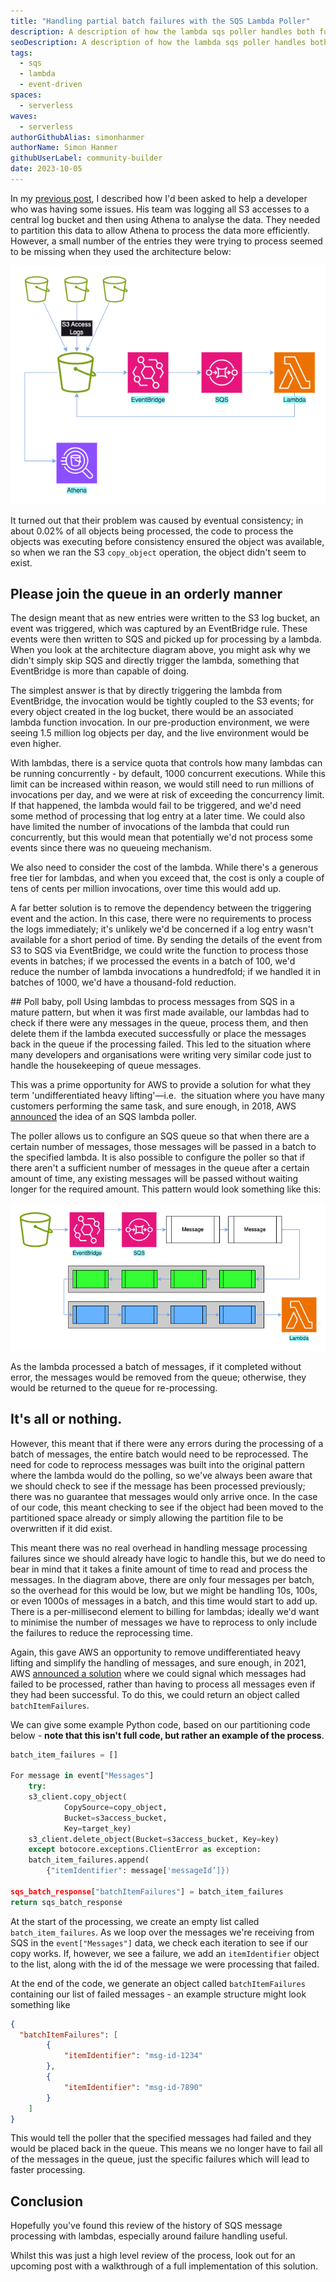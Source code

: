 ```yaml
---
title: "Handling partial batch failures with the SQS Lambda Poller"
description: A description of how the lambda sqs poller handles both full and partial failures.
seoDescription: A description of how the lambda sqs poller handles both full and partial failures.
tags:
  - sqs
  - lambda
  - event-driven
spaces:
  - serverless
waves:
  - serverless
authorGithubAlias: simonhanmer
authorName: Simon Hanmer
githubUserLabel: community-builder
date: 2023-10-05
---
```

In my [previous post](../01-the-case-of-the-disappearing-s3-keys/), I described how I'd been asked to help a developer who was having some issues. His team was logging all S3 accesses to a central log bucket and then using Athena to analyse the data. They needed to partition this data to allow Athena to process the data more efficiently. However, a small number of the entries they were trying to process seemed to be missing when they used the architecture below:

![Event-driven architecture to process logs](images/architecture.png "Log partitioning architecture")

It turned out that their problem was caused by eventual consistency; in about 0.02% of all objects being processed, the code to process the objects was executing before consistency ensured the object was available, so when we ran the S3 `copy_object` operation, the object didn't seem to exist.

## Please join the queue in an orderly manner

The design meant that as new entries were written to the S3 log bucket, an event was triggered, which was captured by an EventBridge rule. These events were then written to SQS and picked up for processing by a lambda. When you look at the architecture diagram above, you might ask why we didn't simply skip SQS and directly trigger the lambda, something that EventBridge is more than capable of doing.

The simplest answer is that by directly triggering the lambda from EventBridge, the invocation would be tightly coupled to the S3 events; for every object created in the log bucket, there would be an associated lambda function invocation. In our pre-production environment, we were seeing 1.5 million log objects per day, and the live environment would be even higher.

With lambdas, there is a service quota that controls how many lambdas can be running concurrently - by default, 1000 concurrent executions. While this limit can be increased within reason, we would still need to run millions of invocations per day, and we were at risk of exceeding the concurrency limit. If that happened, the lambda would fail to be triggered, and we'd need some method of processing that log entry at a later time. We could also have limited the number of invocations of the lambda that could run concurrently, but this would mean that potentially we'd not process some events since there was no queueing mechanism.

We also need to consider the cost of the lambda. While there's a generous free tier for lambdas, and when you exceed that, the cost is only a couple of tens of cents per million invocations, over time this would add up.

A far better solution is to remove the dependency between the triggering event and the action. In this case, there were no requirements to process the logs immediately; it's unlikely we'd be concerned if a log entry wasn't available for a short period of time. By sending the details of the event from S3 to SQS via EventBridge, we could write the function to process those events in batches; if we processed the events in a batch of 100, we'd reduce the number of lambda invocations a hundredfold; if we handled it in batches of 1000, we'd have a thousand-fold reduction.

## Poll baby, poll
Using lambdas to process messages from SQS in a mature pattern, but when it was first made available, our lambdas had to check if there were any messages in the queue, process them, and then delete them if the lambda executed successfully or place the messages back in the queue if the processing failed. This led to the situation where many developers and organisations were writing very similar code just to handle the housekeeping of queue messages.

This was a prime opportunity for AWS to provide a solution for what they term 'undifferentiated heavy lifting'—i.e.  the situation where you have many customers performing the same task, and sure enough, in 2018, AWS [announced](https://aws.amazon.com/blogs/aws/aws-lambda-adds-amazon-simple-queue-service-to-supported-event-sources/) the idea of an SQS lambda poller.

The poller allows us to configure an SQS queue so that when there are a certain number of messages, those messages will be passed in a batch to the specified lambda. It is also possible to configure the poller so that if there aren't a sufficient number of messages in the queue after a certain amount of time, any existing messages will be passed without waiting longer for the required amount. This pattern would look something like this:

![Lambda processing batches of messages from SQS](images/sqs_batch.png "Lambda processing batches of messages from SQS")

As the lambda processed a batch of messages, if it completed without error, the messages would be removed from the queue; otherwise, they would be returned to the queue for re-processing.

## It's all or nothing.
However, this meant that if there were any errors during the processing of a batch of messages, the entire batch would need to be reprocessed. The need for code to reprocess messages was built into the original pattern where the lambda would do the polling, so we've always been aware that we should check to see if the message has been processed previously; there was no guarantee that messages would only arrive once. In the case of our code, this meant checking to see if the object had been moved to the partitioned space already or simply allowing the partition file to be overwritten if it did exist.

This meant there was no real overhead in handling message processing failures since we should already have logic to handle this, but we do need to bear in mind that it takes a finite amount of time to read and process the messages. In the diagram above, there are only four messages per batch, so the overhead for this would be low, but we might be handling 10s, 100s, or even 1000s of messages in a batch, and this time would start to add up. There is a per-millisecond element to billing for lambdas; ideally we'd want to minimise the number of messages we have to reprocess to only include the failures to reduce the reprocessing time.

Again, this gave AWS an opportunity to remove undifferentiated heavy lifting and simplify the handling of messages, and sure enough, in 2021, AWS [announced a solution](https://aws.amazon.com/about-aws/whats-new/2021/11/aws-lambda-partial-batch-response-sqs-event-source/)
where we could signal which messages had failed to be processed, rather than having to process all messages even if they had been successful. To do this, we could return an object called `batchItemFailures`.

We can give some example Python code, based on our partitioning code below - **note that this isn't full code, but rather an example of the process**.


``` python
batch_item_failures = [] 

For message in event["Messages"]
	try:
    s3_client.copy_object(
        	CopySource=copy_object,
        	Bucket=s3access_bucket,
        	Key=target_key)
    s3_client.delete_object(Bucket=s3access_bucket, Key=key)   
	except botocore.exceptions.ClientError as exception:
    batch_item_failures.append(
		{"itemIdentifier": message['messageId’]})

sqs_batch_response["batchItemFailures"] = batch_item_failures
return sqs_batch_response
```

At the start of the processing, we create an empty list called `batch_item_failures`. As we loop over the messages we're receiving from SQS in the `event["Messages"]` data, we check each iteration to see if our copy works. If, however, we see a failure, we add an `itemIdentifier` object to the list, along with the id of the message we were processing that failed.

At the end of the code, we generate an object called `batchItemFailures` containing our list of failed messages - an example structure might look something like

```json
{ 
  "batchItemFailures": [ 
        {
            "itemIdentifier": "msg-id-1234"
        },
        {
            "itemIdentifier": "msg-id-7890"
        }
    ]
}
```

This would tell the poller that the specified messages had failed and they would be placed back in the queue. This means we no longer have to fail all of the messages in the queue, just the specific failures which will lead to faster processing.

## Conclusion
Hopefully you've found this review of the history of SQS message processing with lambdas, especially around failure handling useful.

Whilst this was just a high level review of the process, look out for an upcoming post with a walkthrough of a full implementation of this solution.
